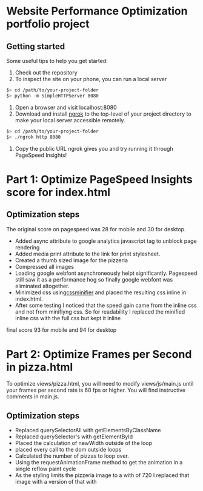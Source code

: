 # Website Performance Optimization portfolio project

## Getting started

Some useful tips to help you get started:

1. Check out the repository
1. To inspect the site on your phone, you can run a local server

  ```bash
  $> cd /path/to/your-project-folder
  $> python -m SimpleHTTPServer 8080
  ```

1. Open a browser and visit localhost:8080
1. Download and install [ngrok](https://ngrok.com/) to the top-level of your project directory to make your local server accessible remotely.

  ``` bash
  $> cd /path/to/your-project-folder
  $> ./ngrok http 8080
  ```

1. Copy the public URL ngrok gives you and try running it through PageSpeed Insights!

# Part 1: Optimize PageSpeed Insights score for index.html
## Optimization steps
The original score on pagespeed was 28 for mobile and 30 for desktop.
* Added async attribute to google analytics javascript tag to unblock page rendering
* Added media print attribute to the link for print stylesheet.
* Created a thumb sized image for the pizzeria
* Compressed all images
* Loading google webfont asynchroneously helpt significantly. Pagespeed still saw it as a performance hog so finally google webfont was eliminated altogether.
* Minimized css using[cssminifier](https://cssminifier.com/) and placed the resulting css inline in index.html.
* After some testing I noticed that the speed gain came from the inline css and not from minifiyng css. So for readability I replaced the minified inline css with the full css but kept it inline

final score 93 for mobile and 94 for desktop


# Part 2: Optimize Frames per Second in pizza.html

To optimize views/pizza.html, you will need to modify views/js/main.js until your frames per second rate is 60 fps or higher. You will find instructive comments in main.js. 

## Optimization steps
* Replaced querySelectorAll with getElementsByClassName
* Replaced querySelector's with getElementById
* Placed the calculation of newWidth outside of the loop
* placed every call to the dom outside loops
* Calculated the number of pizzas to loop over. 
* Using the requestAnimationFrame method to get the animation in a single reflow paint cycle
* As the styling limits the pizzeria image to a with of 720 I replaced that image with a version of that with